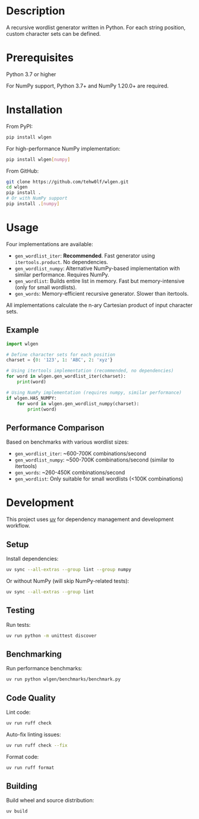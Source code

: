 # Description

A recursive wordlist generator written in Python.
For each string position, custom character sets can be defined.

# Prerequisites

Python 3.7 or higher

For NumPy support, Python 3.7+ and NumPy 1.20.0+ are required.

# Installation

From PyPI:

```bash
pip install wlgen
```

For high-performance NumPy implementation:

```bash
pip install wlgen[numpy]
```

From GitHub:

```bash
git clone https://github.com/tehw0lf/wlgen.git
cd wlgen
pip install .
# Or with NumPy support
pip install .[numpy]
```

# Usage

Four implementations are available:

- `gen_wordlist_iter`: **Recommended**. Fast generator using `itertools.product`. No dependencies.
- `gen_wordlist_numpy`: Alternative NumPy-based implementation with similar performance. Requires NumPy.
- `gen_wordlist`: Builds entire list in memory. Fast but memory-intensive (only for small wordlists).
- `gen_words`: Memory-efficient recursive generator. Slower than itertools.

All implementations calculate the n-ary Cartesian product of input character sets.

## Example

```python
import wlgen

# Define character sets for each position
charset = {0: '123', 1: 'ABC', 2: 'xyz'}

# Using itertools implementation (recommended, no dependencies)
for word in wlgen.gen_wordlist_iter(charset):
    print(word)

# Using NumPy implementation (requires numpy, similar performance)
if wlgen.HAS_NUMPY:
    for word in wlgen.gen_wordlist_numpy(charset):
        print(word)
```

## Performance Comparison

Based on benchmarks with various wordlist sizes:
- `gen_wordlist_iter`: ~600-700K combinations/second
- `gen_wordlist_numpy`: ~500-700K combinations/second (similar to itertools)
- `gen_words`: ~260-450K combinations/second
- `gen_wordlist`: Only suitable for small wordlists (<100K combinations)

# Development

This project uses [uv](https://docs.astral.sh/uv/) for dependency management and development workflow.

## Setup

Install dependencies:
```bash
uv sync --all-extras --group lint --group numpy
```

Or without NumPy (will skip NumPy-related tests):
```bash
uv sync --all-extras --group lint
```

## Testing

Run tests:
```bash
uv run python -m unittest discover
```

## Benchmarking

Run performance benchmarks:
```bash
uv run python wlgen/benchmarks/benchmark.py
```

## Code Quality

Lint code:
```bash
uv run ruff check
```

Auto-fix linting issues:
```bash
uv run ruff check --fix
```

Format code:
```bash
uv run ruff format
```

## Building

Build wheel and source distribution:
```bash
uv build
```
